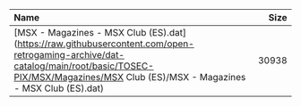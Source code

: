 |Name|Size|
|:---|---:|
|[MSX - Magazines - MSX Club (ES).dat](https://raw.githubusercontent.com/open-retrogaming-archive/dat-catalog/main/root/basic/TOSEC-PIX/MSX/Magazines/MSX Club (ES)/MSX - Magazines - MSX Club (ES).dat)|30938|
